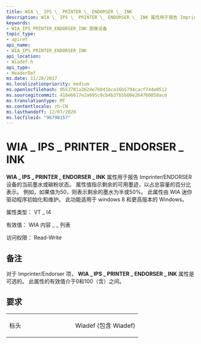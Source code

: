 ```yaml
---
title: WIA \_ IPS \_ PRINTER \_ ENDORSER \_ INK
description: WIA \_ IPS \_ PRINTER \_ ENDORSER \_ INK 属性用于报告 Imprinter/ENDORSER 设备的当前墨水或碳粉状态。
keywords:
- WIA_IPS_PRINTER_ENDORSER_INK 图像设备
topic_type:
- apiref
api_name:
- WIA_IPS_PRINTER_ENDORSER_INK
api_location:
- Wiadef.h
api_type:
- HeaderDef
ms.date: 11/28/2017
ms.localizationpriority: medium
ms.openlocfilehash: 9553781a3624e76041bca16b5794cacf744e0512
ms.sourcegitcommit: 418e6617e2a695c9cb4b37b5b60e264760858acd
ms.translationtype: MT
ms.contentlocale: zh-CN
ms.lasthandoff: 12/07/2020
ms.locfileid: "96798157"
---
```

# <a name="wia_ips_printer_endorser_ink"></a>WIA \_ IPS \_ PRINTER \_ ENDORSER \_ INK


**WIA \_ IPS \_ PRINTER \_ ENDORSER \_ INK** 属性用于报告 Imprinter/ENDORSER 设备的当前墨水或碳粉状态。 属性值指示剩余的可用墨迹，以占总容量的百分比表示。 例如，如果值为50，则表示剩余的墨水为半或50%。 此属性由 WIA 迷你驱动程序初始化和维护。 此功能适用于 windows 8 和更高版本的 Windows。

属性类型： VT \_ I4

有效值： WIA 内容 \_ \_ 列表

访问权限： Read-Write

<a name="remarks"></a>备注
-------

对于 Imprinter/Endorser 项， **WIA \_ IPS \_ PRINTER \_ ENDORSER \_ INK** 属性是可选的。 此属性的有效值介于0和100（含）之间。

<a name="requirements"></a>要求
------------

<table>
<colgroup>
<col width="50%" />
<col width="50%" />
</colgroup>
<tbody>
<tr class="odd">
<td><p>标头</p></td>
<td>Wiadef (包含 Wiadef) </td>
</tr>
</tbody>
</table>

 

 





